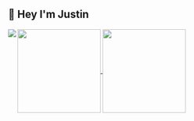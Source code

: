 ## 👋 Hey I'm Justin
<img align="left" src="https://drive.google.com/file/d/1y1xdVnhBMzl792WOAMvBZk1WdtYJNNFI/view?usp=sharing">
<a href="https://thoushawnotpass.github.io/portfolio/">
  <img align="center" src="https://github-readme-stats.vercel.app/api?username=thoushawnotpass&show_icons=true&theme=react&custom_title=Github%20Stats&include_all_commits=true&count_private=true" height="170"/>
</a>
<a href="https://thoushawnotpass.github.io/portfolio/">
  <img align="center" src="https://github-readme-stats.vercel.app/api/top-langs/?username=thoushawnotpass&layout=compact&custom_title=Language%20Distribution&bg_color=21232a&title_color=63d8fa&text_color=fefefe" height="170"/>
</a>
